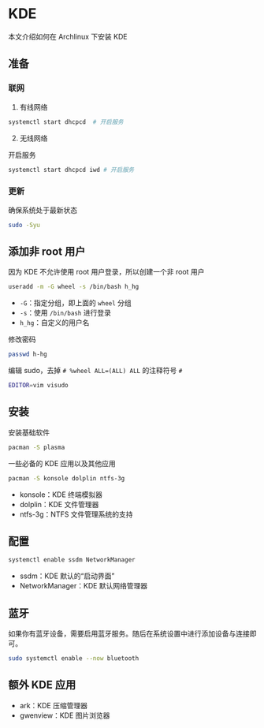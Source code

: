 # KDE

本文介绍如何在 Archlinux 下安装 KDE

## 准备

### 联网

1. 有线网络

```bash
systemctl start dhcpcd  # 开启服务
```

2. 无线网络

开启服务

```bash
systemctl start dhcpcd iwd # 开启服务
```

### 更新

确保系统处于最新状态

```bash
sudo -Syu
```

## 添加非 root 用户

因为 KDE 不允许使用 root 用户登录，所以创建一个非 root 用户

```bash
useradd -m -G wheel -s /bin/bash h_hg
```

- `-G`：指定分组，即上面的 `wheel` 分组
- `-s`：使用 `/bin/bash` 进行登录
- `h_hg`：自定义的用户名

修改密码

```bash
passwd h-hg
```

编辑 sudo，去掉 `# %wheel ALL=(ALL) ALL` 的注释符号 `#`

```bash
EDITOR=vim visudo
```

## 安装

安装基础软件

```bash
pacman -S plasma
```

一些必备的 KDE 应用以及其他应用

```bash
pacman -S konsole dolplin ntfs-3g
```

- konsole：KDE 终端模拟器
- dolplin：KDE 文件管理器
- ntfs-3g：NTFS 文件管理系统的支持

## 配置

```bash
systemctl enable ssdm NetworkManager
```

- ssdm：KDE 默认的“启动界面”
- NetworkManager：KDE 默认网络管理器

## 蓝牙

如果你有蓝牙设备，需要启用蓝牙服务。随后在系统设置中进行添加设备与连接即可。

```bash
sudo systemctl enable --now bluetooth
```

## 额外 KDE 应用

- ark：KDE 压缩管理器
- gwenview：KDE 图片浏览器

